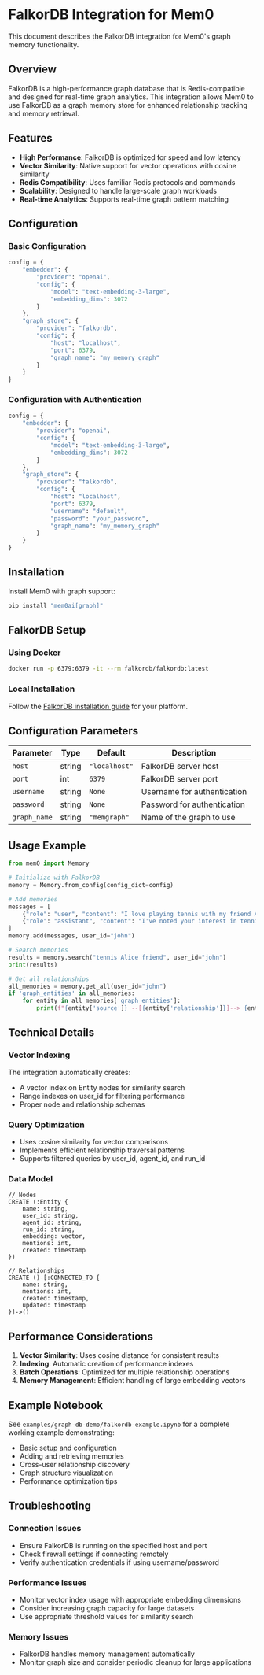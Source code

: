 # FalkorDB Integration for Mem0

This document describes the FalkorDB integration for Mem0's graph memory functionality.

## Overview

FalkorDB is a high-performance graph database that is Redis-compatible and designed for real-time graph analytics. This integration allows Mem0 to use FalkorDB as a graph memory store for enhanced relationship tracking and memory retrieval.

## Features

- **High Performance**: FalkorDB is optimized for speed and low latency
- **Vector Similarity**: Native support for vector operations with cosine similarity
- **Redis Compatibility**: Uses familiar Redis protocols and commands
- **Scalability**: Designed to handle large-scale graph workloads
- **Real-time Analytics**: Supports real-time graph pattern matching

## Configuration

### Basic Configuration

```python
config = {
    "embedder": {
        "provider": "openai",
        "config": {
            "model": "text-embedding-3-large", 
            "embedding_dims": 3072
        }
    },
    "graph_store": {
        "provider": "falkordb",
        "config": {
            "host": "localhost",
            "port": 6379,
            "graph_name": "my_memory_graph"
        }
    }
}
```

### Configuration with Authentication

```python
config = {
    "embedder": {
        "provider": "openai",
        "config": {
            "model": "text-embedding-3-large", 
            "embedding_dims": 3072
        }
    },
    "graph_store": {
        "provider": "falkordb",
        "config": {
            "host": "localhost",
            "port": 6379,
            "username": "default",
            "password": "your_password",
            "graph_name": "my_memory_graph"
        }
    }
}
```

## Installation

Install Mem0 with graph support:

```bash
pip install "mem0ai[graph]"
```

## FalkorDB Setup

### Using Docker

```bash
docker run -p 6379:6379 -it --rm falkordb/falkordb:latest
```

### Local Installation

Follow the [FalkorDB installation guide](https://docs.falkordb.com/setup.html) for your platform.

## Configuration Parameters

| Parameter | Type | Default | Description |
|-----------|------|---------|-------------|
| `host` | string | `"localhost"` | FalkorDB server host |
| `port` | int | `6379` | FalkorDB server port |
| `username` | string | `None` | Username for authentication |
| `password` | string | `None` | Password for authentication |
| `graph_name` | string | `"memgraph"` | Name of the graph to use |

## Usage Example

```python
from mem0 import Memory

# Initialize with FalkorDB
memory = Memory.from_config(config_dict=config)

# Add memories
messages = [
    {"role": "user", "content": "I love playing tennis with my friend Alice"},
    {"role": "assistant", "content": "I've noted your interest in tennis and friendship with Alice"}
]
memory.add(messages, user_id="john")

# Search memories
results = memory.search("tennis Alice friend", user_id="john")
print(results)

# Get all relationships
all_memories = memory.get_all(user_id="john")
if 'graph_entities' in all_memories:
    for entity in all_memories['graph_entities']:
        print(f"{entity['source']} --[{entity['relationship']}]--> {entity['target']}")
```

## Technical Details

### Vector Indexing

The integration automatically creates:
- A vector index on Entity nodes for similarity search
- Range indexes on user_id for filtering performance
- Proper node and relationship schemas

### Query Optimization

- Uses cosine similarity for vector comparisons
- Implements efficient relationship traversal patterns
- Supports filtered queries by user_id, agent_id, and run_id

### Data Model

```cypher
// Nodes
CREATE (:Entity {
    name: string,
    user_id: string,
    agent_id: string,
    run_id: string,
    embedding: vector,
    mentions: int,
    created: timestamp
})

// Relationships  
CREATE ()-[:CONNECTED_TO {
    name: string,
    mentions: int,
    created: timestamp,
    updated: timestamp
}]->()
```

## Performance Considerations

1. **Vector Similarity**: Uses cosine distance for consistent results
2. **Indexing**: Automatic creation of performance indexes
3. **Batch Operations**: Optimized for multiple relationship operations
4. **Memory Management**: Efficient handling of large embedding vectors

## Example Notebook

See `examples/graph-db-demo/falkordb-example.ipynb` for a complete working example demonstrating:

- Basic setup and configuration
- Adding and retrieving memories
- Cross-user relationship discovery
- Graph structure visualization
- Performance optimization tips

## Troubleshooting

### Connection Issues
- Ensure FalkorDB is running on the specified host and port
- Check firewall settings if connecting remotely
- Verify authentication credentials if using username/password

### Performance Issues
- Monitor vector index usage with appropriate embedding dimensions
- Consider increasing graph capacity for large datasets
- Use appropriate threshold values for similarity search

### Memory Issues
- FalkorDB handles memory management automatically
- Monitor graph size and consider periodic cleanup for large applications